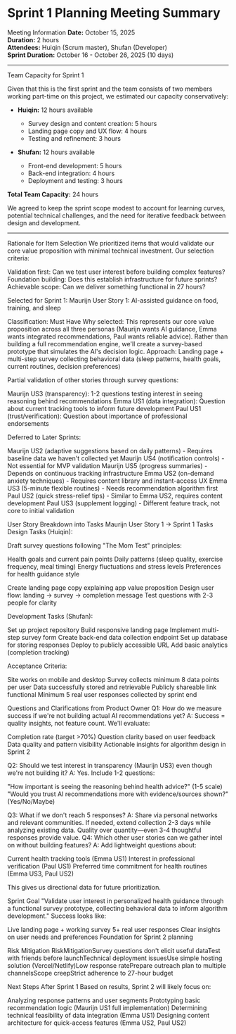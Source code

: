 # Sprint 1 Planning Meeting Summary

Meeting Information
**Date:** October 15, 2025  
**Duration:** 2 hours  
**Attendees:** Huiqin (Scrum master), Shufan (Developer)  
**Sprint Duration:** October 16 - October 26, 2025 (10 days)

---

Team Capacity for Sprint 1

Given that this is the first sprint and the team consists of two members working part-time on this project, we estimated our capacity conservatively:

- **Huiqin:** 12 hours available
  - Survey design and content creation: 5 hours
  - Landing page copy and UX flow: 4 hours
  - Testing and refinement: 3 hours

- **Shufan:** 12 hours available
  - Front-end development: 5 hours
  - Back-end integration: 4 hours
  - Deployment and testing: 3 hours

**Total Team Capacity:** 24 hours

We agreed to keep the sprint scope modest to account for learning curves, potential technical challenges, and the need for iterative feedback between design and development.

---

Rationale for Item Selection
We prioritized items that would validate our core value proposition with minimal technical investment. Our selection criteria:

Validation first: Can we test user interest before building complex features?
Foundation building: Does this establish infrastructure for future sprints?
Achievable scope: Can we deliver something functional in 27 hours?

Selected for Sprint 1:
Maurijn User Story 1: AI-assisted guidance on food, training, and sleep

Classification: Must Have
Why selected: This represents our core value proposition across all three personas (Maurijn wants AI guidance, Emma wants integrated recommendations, Paul wants reliable advice). Rather than building a full recommendation engine, we'll create a survey-based prototype that simulates the AI's decision logic.
Approach: Landing page + multi-step survey collecting behavioral data (sleep patterns, health goals, current routines, decision preferences)

Partial validation of other stories through survey questions:

Maurijn US3 (transparency): 1-2 questions testing interest in seeing reasoning behind recommendations
Emma US1 (data integration): Question about current tracking tools to inform future development
Paul US1 (trust/verification): Question about importance of professional endorsements

Deferred to Later Sprints:

Maurijn US2 (adaptive suggestions based on daily patterns) - Requires baseline data we haven't collected yet
Maurijn US4 (notification controls) - Not essential for MVP validation
Maurijn US5 (progress summaries) - Depends on continuous tracking infrastructure
Emma US2 (on-demand anxiety techniques) - Requires content library and instant-access UX
Emma US3 (5-minute flexible routines) - Needs recommendation algorithm first
Paul US2 (quick stress-relief tips) - Similar to Emma US2, requires content development
Paul US3 (supplement logging) - Different feature track, not core to initial validation


User Story Breakdown into Tasks
Maurijn User Story 1 → Sprint 1 Tasks
Design Tasks (Huiqin):

Draft survey questions following "The Mom Test" principles:

Health goals and current pain points
Daily patterns (sleep quality, exercise frequency, meal timing)
Energy fluctuations and stress levels
Preferences for health guidance style


Create landing page copy explaining app value proposition
Design user flow: landing → survey → completion message
Test questions with 2-3 people for clarity

Development Tasks (Shufan):

Set up project repository
Build responsive landing page
Implement multi-step survey form
Create back-end data collection endpoint
Set up database for storing responses
Deploy to publicly accessible URL
Add basic analytics (completion tracking)

Acceptance Criteria:

Site works on mobile and desktop
Survey collects minimum 8 data points per user
Data successfully stored and retrievable
Publicly shareable link functional
Minimum 5 real user responses collected by sprint end


Questions and Clarifications from Product Owner
Q1: How do we measure success if we're not building actual AI recommendations yet?
A: Success = quality insights, not feature count. We'll evaluate:

Completion rate (target >70%)
Question clarity based on user feedback
Data quality and pattern visibility
Actionable insights for algorithm design in Sprint 2

Q2: Should we test interest in transparency (Maurijn US3) even though we're not building it?
A: Yes. Include 1-2 questions:

"How important is seeing the reasoning behind health advice?" (1-5 scale)
"Would you trust AI recommendations more with evidence/sources shown?" (Yes/No/Maybe)

Q3: What if we don't reach 5 responses?
A: Share via personal networks and relevant communities. If needed, extend collection 2-3 days while analyzing existing data. Quality over quantity—even 3-4 thoughtful responses provide value.
Q4: Which other user stories can we gather intel on without building features?
A: Add lightweight questions about:

Current health tracking tools (Emma US1)
Interest in professional verification (Paul US1)
Preferred time commitment for health routines (Emma US3, Paul US2)

This gives us directional data for future prioritization.

Sprint Goal
"Validate user interest in personalized health guidance through a functional survey prototype, collecting behavioral data to inform algorithm development."
Success looks like:

Live landing page + working survey
5+ real user responses
Clear insights on user needs and preferences
Foundation for Sprint 2 planning


Risk Mitigation
RiskMitigationSurvey questions don't elicit useful dataTest with friends before launchTechnical deployment issuesUse simple hosting solution (Vercel/Netlify)Low response ratePrepare outreach plan to multiple channelsScope creepStrict adherence to 27-hour budget

Next Steps After Sprint 1
Based on results, Sprint 2 will likely focus on:

Analyzing response patterns and user segments
Prototyping basic recommendation logic (Maurijn US1 full implementation)
Determining technical feasibility of data integration (Emma US1)
Designing content architecture for quick-access features (Emma US2, Paul US2)
